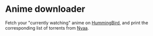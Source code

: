 # Anime downloader

Fetch your "currently watching" anime on [HummingBird](https://hummingbird.me/), and print the corresponding list of torrents from [Nyaa](http://www.nyaa.se/).


